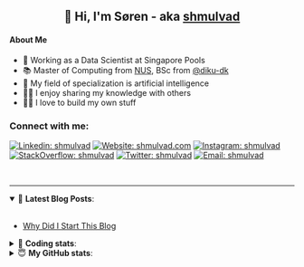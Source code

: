<h2 align="center">
	👋 Hi, I'm Søren - aka <a href="https://shmulvad.com">shmulvad</a>
</h2>

#### About Me
- 🤖 Working as a Data Scientist at Singapore Pools
- 📚 Master of Computing from [NUS], BSc from [@diku-dk]
- 🧠 My field of specialization is artificial intelligence
- 👨‍🏫 I enjoy sharing my knowledge with others
- 👨‍💻 I love to build my own stuff

### Connect with me:

[![Linkedin: shmulvad](https://img.shields.io/badge/shmulvad-blue?style=flat&logo=Linkedin&logoColor=white)][linkedin]
[![Website: shmulvad.com](https://img.shields.io/badge/shmulvad.com-47CCCC?&style=flat&logo=Google-Chrome&logoColor=white)][website]
[![Instagram: shmulvad](https://img.shields.io/badge/-@shmulvad-purple?style=flat&logo=Instagram&logoColor=white)][instagram]
[![StackOverflow: shmulvad](https://img.shields.io/badge/shmulvad-FE7A16?style=flat&logo=stack-overflow&logoColor=white)][stackOverflow]
[![Twitter: shmulvad](https://img.shields.io/badge/@shmulvad-1ca0f1?style=flat&logo=twitter&logoColor=white)][twitter]
[![Email: shmulvad](https://img.shields.io/badge/shmulvad-D14836?style=flat&logo=gmail&logoColor=white)][mail]

<br />

---

<details open>
 <summary>📕 <b>Latest Blog Posts</b>: </summary>

<br>

<!-- BLOG-POST-LIST:START -->
- [Why Did I Start This Blog](https://shmulvad.com/blog/why-did-start-this-blog)
<!-- BLOG-POST-LIST:END -->

</details>

<!-- --- -->

<details>
 <summary>🤖 <b>Coding stats</b>: </summary>

<br>

NOTE: Doesn't track coding at work or work done in environments such as Jupyter Notebooks.

<!--START_SECTION:waka-->
![Code Time](http://img.shields.io/badge/Code%20Time-1%2C849%20hrs%2035%20mins-blue)

**I'm a Night 🦉** 

```text
🌞 Morning                441 commits         ██░░░░░░░░░░░░░░░░░░░░░░░   09.28 % 
🌆 Daytime                1260 commits        ███████░░░░░░░░░░░░░░░░░░   26.52 % 
🌃 Evening                1927 commits        ██████████░░░░░░░░░░░░░░░   40.56 % 
🌙 Night                  1123 commits        ██████░░░░░░░░░░░░░░░░░░░   23.64 % 
```


📊 **This Week I Spent My Time On** 

```text
💬 Programming Languages: 
Python                   10 hrs 51 mins      ███████████████████░░░░░░   75.20 % 
Other                    1 hr 59 mins        ███░░░░░░░░░░░░░░░░░░░░░░   13.76 % 
HTML                     56 mins             ██░░░░░░░░░░░░░░░░░░░░░░░   06.56 % 
Markdown                 17 mins             █░░░░░░░░░░░░░░░░░░░░░░░░   02.01 % 
Bash                     10 mins             ░░░░░░░░░░░░░░░░░░░░░░░░░   01.26 % 

🔥 Editors: 
VS Code                  12 hrs 27 mins      ██████████████████████░░░   86.26 % 
Zsh                      1 hr 58 mins        ███░░░░░░░░░░░░░░░░░░░░░░   13.71 % 
Sublime Text             0 secs              ░░░░░░░░░░░░░░░░░░░░░░░░░   00.03 % 

🐱‍💻 Projects: 
hit-locator              13 hrs 32 mins      ███████████████████████░░   93.78 % 
overvaagning-admin       42 mins             █░░░░░░░░░░░░░░░░░░░░░░░░   04.92 % 
htmlmin                  8 mins              ░░░░░░░░░░░░░░░░░░░░░░░░░   00.99 % 
Terminal                 2 mins              ░░░░░░░░░░░░░░░░░░░░░░░░░   00.30 % 
Unknown Project          0 secs              ░░░░░░░░░░░░░░░░░░░░░░░░░   00.03 % 
```


 Last Updated on 30/03/2023 18:40:36 UTC
<!--END_SECTION:waka-->

</details>

<!-- --- -->

<details>
 <summary>😇 <b>My GitHub stats</b>: </summary>

<br>

<img align="left" alt="shmulvad's Github Stats" src="https://github-readme-stats.vercel.app/api?username=shmulvad&show_icons=true&hide_border=true" />

</details>



[website]: https://shmulvad.com
[twitter]: https://twitter.com/shmulvad
[linkedin]: https://linkedin.com/in/shmulvad
[instagram]: https://instagram.com/shmulvad
[stackOverflow]: https://stackoverflow.com/users/9248793/shmulvad
[mail]: mailto:shmulvad@gmail.com
[@diku-dk]: https://github.com/diku-dk
[github]: https://github.com/shmulvad
[NUS]: https://www.nus.edu.sg